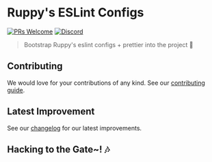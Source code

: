 # Ruppy's ESLint Configs

[![PRs Welcome](https://img.shields.io/badge/PRs-welcome-brightgreen.svg?style=flat-square)](http://makeapullrequest.com)
[![Discord](https://img.shields.io/discord/340308951826694157?style=flat-square&logo=discord&label=chat+and+discuss)](https://discord.gg/Zw8d3wy "Emperor Ruppy's Kingdom")

> Bootstrap Ruppy's eslint configs + prettier into the project 🚀

## Contributing

We would love for your contributions of any kind. See our [contributing guide](CONTRIBUTING.md).

## Latest Improvement

See our [changelog](CHANGELOG.md) for our latest improvements.

## Hacking to the Gate~! 🎶
